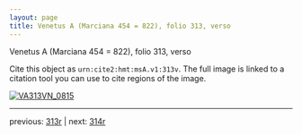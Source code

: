 ```yaml
---
layout: page
title: Venetus A (Marciana 454 = 822), folio 313, verso
---
```


Venetus A (Marciana 454 = 822), folio 313, verso

Cite this object as `urn:cite2:hmt:msA.v1:313v`.  The full image is linked to a citation tool you can use to cite regions of the image.

[![VA313VN_0815](http://www.homermultitext.org/iipsrv?IIIF=/project/homer/pyramidal/deepzoom/hmt/vaimg/2017a/VA313VN_0815.tif/full/800,/0/default.jpg)](http://www.homermultitext.org/ict2/?urn=urn:cite2:hmt:vaimg.2017a:VA313VN_0815) 

---

previous:  [313r](../313r/) | next: [314r](../314r/)